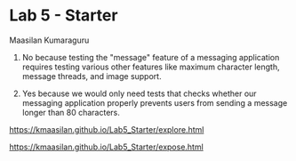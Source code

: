 # Lab 5 - Starter
Maasilan Kumaraguru

1) No because testing the "message" feature of a messaging application requires testing various other features like maximum character length, message threads, and image support.

2) Yes because we would only need tests that checks whether our messaging application properly prevents users from sending a message longer than 80 characters.

https://kmaasilan.github.io/Lab5_Starter/explore.html

https://kmaasilan.github.io/Lab5_Starter/expose.html
